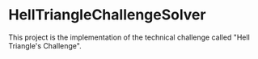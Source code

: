# HellTriangleChallengeSolver

This project is the implementation of the technical challenge called &#34;Hell Triangle&#39;s Challenge&#34;.